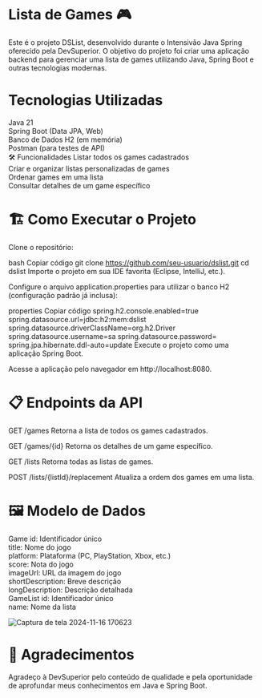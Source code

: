  <h1>Lista de Games 🎮</h1>
Este é o projeto DSList, desenvolvido durante o Intensivão Java Spring oferecido pela DevSuperior. O objetivo do projeto foi criar uma aplicação backend para gerenciar uma lista de games utilizando Java, Spring Boot e outras tecnologias modernas.

<h1>Tecnologias Utilizadas</h1> 
Java 21 <br>
Spring Boot (Data JPA, Web) <br>
Banco de Dados H2 (em memória) <br>
Postman (para testes de API) <br>
🛠️ Funcionalidades
Listar todos os games cadastrados <br>
Criar e organizar listas personalizadas de games <br>
Ordenar games em uma lista <br>
Consultar detalhes de um game específico <br>


<h1>🏗️ Como Executar o Projeto</h1>
Clone o repositório: <br>

bash
Copiar código
git clone https://github.com/seu-usuario/dslist.git
cd dslist
Importe o projeto em sua IDE favorita (Eclipse, IntelliJ, etc.). <br>

Configure o arquivo application.properties para utilizar o banco H2 (configuração padrão já inclusa): <br>

properties
Copiar código
spring.h2.console.enabled=true
spring.datasource.url=jdbc:h2:mem:dslist
spring.datasource.driverClassName=org.h2.Driver
spring.datasource.username=sa
spring.datasource.password=
spring.jpa.hibernate.ddl-auto=update
Execute o projeto como uma aplicação Spring Boot. <br>

Acesse a aplicação pelo navegador em http://localhost:8080. <br>

<h1>📋 Endpoints da API</h1>
GET /games
Retorna a lista de todos os games cadastrados. <br>

GET /games/{id}
Retorna os detalhes de um game específico. <br>

GET /lists
Retorna todas as listas de games. <br>

POST /lists/{listId}/replacement
Atualiza a ordem dos games em uma lista. <br>

<h1>🖼️ Modelo de Dados</h1>
Game
id: Identificador único <br>
title: Nome do jogo <br>
platform: Plataforma (PC, PlayStation, Xbox, etc.) <br>
score: Nota do jogo <br>
imageUrl: URL da imagem do jogo <br>
shortDescription: Breve descrição <br>
longDescription: Descrição detalhada <br>
GameList
id: Identificador único <br>
name: Nome da lista <br>

![Captura de tela 2024-11-16 170623](https://github.com/user-attachments/assets/aff20d09-d147-4a5a-9fa3-88f529134dc3)

<h1>🌟 Agradecimentos</h1>
Agradeço à DevSuperior pelo conteúdo de qualidade e pela oportunidade de aprofundar meus conhecimentos em Java e Spring Boot.

